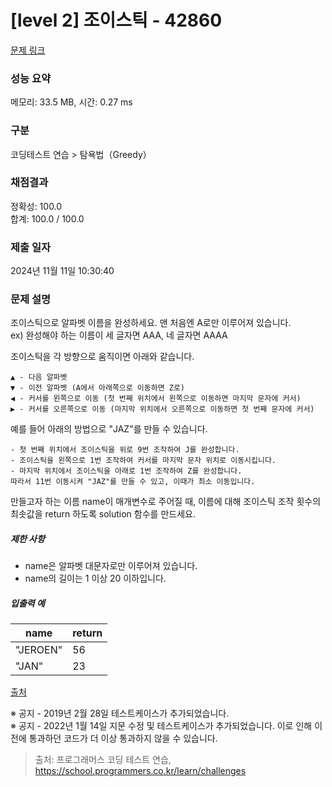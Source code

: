# [level 2] 조이스틱 - 42860 

[문제 링크](https://school.programmers.co.kr/learn/courses/30/lessons/42860) 

### 성능 요약

메모리: 33.5 MB, 시간: 0.27 ms

### 구분

코딩테스트 연습 > 탐욕법（Greedy）

### 채점결과

정확성: 100.0<br/>합계: 100.0 / 100.0

### 제출 일자

2024년 11월 11일 10:30:40

### 문제 설명

<p>조이스틱으로 알파벳 이름을 완성하세요. 맨 처음엔 A로만 이루어져 있습니다.<br>
ex) 완성해야 하는 이름이 세 글자면 AAA, 네 글자면 AAAA</p>

<p>조이스틱을 각 방향으로 움직이면 아래와 같습니다.</p>
<div class="highlight"><pre class="codehilite"><code>▲ - 다음 알파벳
▼ - 이전 알파벳 (A에서 아래쪽으로 이동하면 Z로)
◀ - 커서를 왼쪽으로 이동 (첫 번째 위치에서 왼쪽으로 이동하면 마지막 문자에 커서)
▶ - 커서를 오른쪽으로 이동 (마지막 위치에서 오른쪽으로 이동하면 첫 번째 문자에 커서)
</code></pre></div>
<p>예를 들어 아래의 방법으로 "JAZ"를 만들 수 있습니다.</p>
<div class="highlight"><pre class="codehilite"><code>- 첫 번째 위치에서 조이스틱을 위로 9번 조작하여 J를 완성합니다.
- 조이스틱을 왼쪽으로 1번 조작하여 커서를 마지막 문자 위치로 이동시킵니다.
- 마지막 위치에서 조이스틱을 아래로 1번 조작하여 Z를 완성합니다.
따라서 11번 이동시켜 "JAZ"를 만들 수 있고, 이때가 최소 이동입니다.
</code></pre></div>
<p>만들고자 하는 이름 name이 매개변수로 주어질 때, 이름에 대해 조이스틱 조작 횟수의 최솟값을 return 하도록 solution 함수를 만드세요.</p>

<h5>제한 사항</h5>

<ul>
<li>name은 알파벳 대문자로만 이루어져 있습니다.</li>
<li>name의 길이는 1 이상 20 이하입니다.</li>
</ul>

<h5>입출력 예</h5>
<table class="table">
        <thead><tr>
<th>name</th>
<th>return</th>
</tr>
</thead>
        <tbody><tr>
<td>"JEROEN"</td>
<td>56</td>
</tr>
<tr>
<td>"JAN"</td>
<td>23</td>
</tr>
</tbody>
      </table>
<p><a href="https://commissies.ch.tudelft.nl/chipcie/archief/2010/nwerc/nwerc2010.pdf" target="_blank" rel="noopener">출처</a></p>

<p>※ 공지 - 2019년 2월 28일 테스트케이스가 추가되었습니다.<br>
※ 공지 - 2022년 1월 14일 지문 수정 및 테스트케이스가 추가되었습니다. 이로 인해 이전에 통과하던 코드가 더 이상 통과하지 않을 수 있습니다.</p>


> 출처: 프로그래머스 코딩 테스트 연습, https://school.programmers.co.kr/learn/challenges